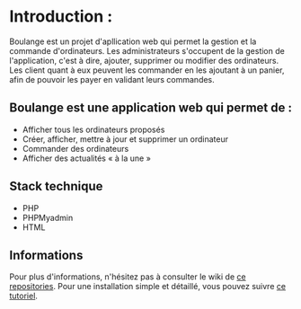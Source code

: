 # Introduction :
Boulange est un projet d'apllication web qui permet la gestion et la commande d'ordinateurs. Les administrateurs s'occupent de la gestion de l'application, c'est à dire, ajouter, supprimer ou modifier des ordinateurs. Les client quant à eux peuvent les commander en les ajoutant à un panier, afin de pouvoir les payer en validant leurs commandes.

## Boulange est une application web qui permet de :
* Afficher tous les ordinateurs proposés
* Créer, afficher, mettre à jour et supprimer un ordinateur
* Commander des ordinateurs
* Afficher des actualités « à la une »

## Stack technique
* PHP
* PHPMyadmin
* HTML

## Informations
Pour plus d'informations, n'hésitez pas à consulter le wiki de [ce repositories](https://github.com/Leykh/boulange/wiki). Pour une installation simple et détaillé, vous pouvez suivre [ce tutoriel](https://github.com/Leykh/boulange/wiki/Setup).
